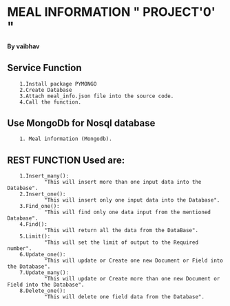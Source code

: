 # MEAL INFORMATION " PROJECT'0' "
#### By vaibhav
## Service Function
		1.Install package PYMONGO
		2.Create Database
		3.Attach meal_info.json file into the source code.
		4.Call the function.
## Use MongoDb for Nosql database
		1. Meal information (Mongodb).
## REST FUNCTION Used are:
		1.Insert_many():
				"This will insert more than one input data into the Database".
		2.Insert_one():
				"This will insert only one input data into the Database".
		3.Find_one():
				"This will find only one data input from the mentioned Database".
		4.Find():
				"This will return all the data from the DataBase".
		5.Limit():
				"This will set the limit of output to the Required number".
		6.Update_one():
				"This will update or Create one new Document or Field into the Database".
		7.Update_many():
				"This will update or Create more than one new Document or Field into the Database".
		8.Delete_one():
				"This will delete one field data from the Database".
				
